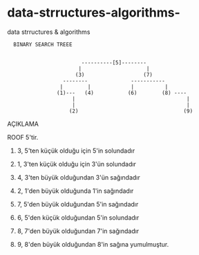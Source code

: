 # data-strructures-algorithms-
data strructures  &amp; algorithms 
 
                            
      BINARY SEARCH TREEE 
      
      
                            ----------[5]--------
                           |                     |
                          (3)                   (7)
                      --------              -----------    
                     |        |             |          |
                    (1)---   (4)           (6)        (8) ----
                         |                                    |
                         |                                    |
                        (2)                                  (9)
 
  
 
 AÇIKLAMA 
   
   ROOF 5'tir.
   
  1) 3, 5'ten küçük olduğu için 5'in solundadır
  2) 1, 3'ten küçük olduğu için 3'ün solundadır
  3) 4, 3'ten büyük olduğundan 3'ün sağındadır
  4) 2, 1'den büyük olduğunda 1'in sağındadır
   
  5) 7, 5'den büyük olduğundan 5'in sağındadır
  6) 6, 5'den küçük olduğundan 5'in solundadır
  7) 8, 7'den büyük olduğundan 7'in sağındadır
  8) 9, 8'den büyük olduğundan 8'in sağına yumulmuştur.
  
